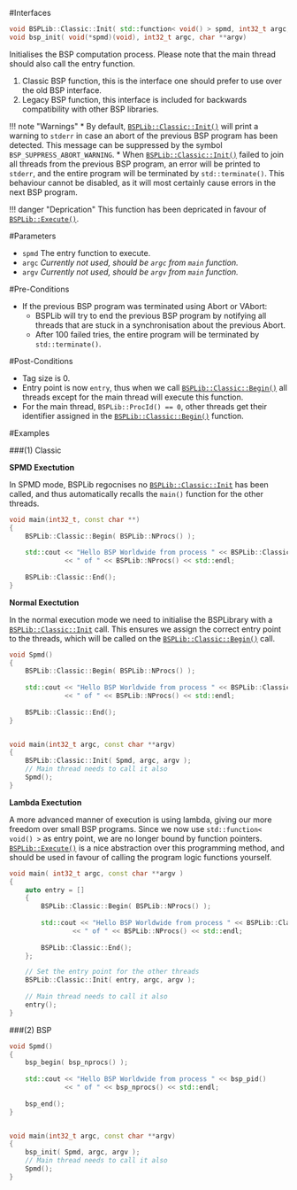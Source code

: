 #Interfaces

```cpp
void BSPLib::Classic::Init( std::function< void() > spmd, int32_t argc, char **argv) // (1) Classic
void bsp_init( void(*spmd)(void), int32_t argc, char **argv)                         // (2) BSP
```

Initialises the BSP computation process. Please note that the main thread should also call the entry function.

1. Classic BSP function, this is the interface one should prefer to use over the old BSP interface.
2. Legacy BSP function, this interface is included for backwards compatibility with other BSP libraries.
   
!!! note "Warnings"
    * By default, [`BSPLib::Classic::Init()`](init.md) will print a warning to `stderr` in case an abort of the previous BSP program has been detected. This message can be suppressed by the symbol `BSP_SUPPRESS_ABORT_WARNING`.
    * When [`BSPLib::Classic::Init()`](init.md) failed to join all threads from the previous BSP program, an error will be printed to `stderr`, and the entire program will be terminated by `std::terminate()`. This behaviour cannot be disabled, as it will most certainly cause errors in the next BSP    program.
 
!!! danger "Deprication"
    This function has been depricated in favour of [`BSPLib::Execute()`](execute.md).

#Parameters

* `spmd` The entry function to execute.
* `argc` *Currently not used, should be `argc` from `main` function.*
* `argv` *Currently not used, should be `argv` from `main` function.*

#Pre-Conditions
 * If the previous BSP program was terminated using Abort or VAbort:
    * BSPLib will try to end the previous BSP program by notifying all threads that are stuck in a synchronisation about the previous Abort.
    * After 100 failed tries, the entire program will be terminated by `std::terminate()`.

#Post-Conditions

 * Tag size is 0.
 * Entry point is now `entry`, thus when we call [`BSPLib::Classic::Begin()`](begin.md) all threads except for the
   main thread will execute this function.
 * For the main thread, `BSPLib::ProcId() == 0`, other threads get their identifier assigned
   in the [`BSPLib::Classic::Begin()`](begin.md) function.

#Examples

###(1) Classic

**SPMD Exectution**

In SPMD mode, BSPLib regocnises no [`BSPLib::Classic::Init`](init.md) has been called,
and thus automatically recalls the `main()` function for the other threads.

```cpp
void main(int32_t, const char **)
{
    BSPLib::Classic::Begin( BSPLib::NProcs() );
    
    std::cout << "Hello BSP Worldwide from process " << BSPLib::Classic::ProcId() 
              << " of " << BSPLib::NProcs() << std::endl;
    
    BSPLib::Classic::End();
}
```

**Normal Exectution**

In the normal execution mode we need to initialise the BSPLibrary with a [`BSPLib::Classic::Init`](init.md) call.
This ensures we assign the correct entry point to the threads, which will be called on the
[`BSPLib::Classic::Begin()`](begin.md) call.

```cpp
void Spmd()
{  
    BSPLib::Classic::Begin( BSPLib::NProcs() );
    
    std::cout << "Hello BSP Worldwide from process " << BSPLib::Classic::ProcId() 
              << " of " << BSPLib::NProcs() << std::endl;
              
    BSPLib::Classic::End();
}


void main(int32_t argc, const char **argv)
{
    BSPLib::Classic::Init( Spmd, argc, argv );
    // Main thread needs to call it also
    Spmd();
}
```

**Lambda Exectution**

A more advanced manner of execution is using lambda, giving our 
more freedom over small BSP programs. Since we now use `std::function< void() >`
as entry point, we are no longer bound by function pointers. [`BSPLib::Execute()`](execute.md)
is a nice abstraction over this programming method, and should be used in favour of calling the
program logic functions yourself.

```cpp
void main( int32_t argc, const char **argv )
{
    auto entry = []
    {
        BSPLib::Classic::Begin( BSPLib::NProcs() );
        
        std::cout << "Hello BSP Worldwide from process " << BSPLib::Classic::ProcId() 
                << " of " << BSPLib::NProcs() << std::endl;
            
        BSPLib::Classic::End();
    };

    // Set the entry point for the other threads
    BSPLib::Classic::Init( entry, argc, argv );
  
    // Main thread needs to call it also
    entry();
}
```

###(2) BSP

```cpp
void Spmd()
{  
    bsp_begin( bsp_nprocs() );
    
    std::cout << "Hello BSP Worldwide from process " << bsp_pid() 
              << " of " << bsp_nprocs() << std::endl;
              
    bsp_end();
}


void main(int32_t argc, const char **argv)
{
    bsp_init( Spmd, argc, argv );
    // Main thread needs to call it also
    Spmd();
}
```